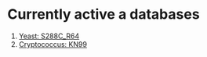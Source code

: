 # Currently active a databases  

1. [Yeast: S288C_R64](./S288C_R64_Tables)
2. [Cryptococcus: KN99](./KN99_tables) 